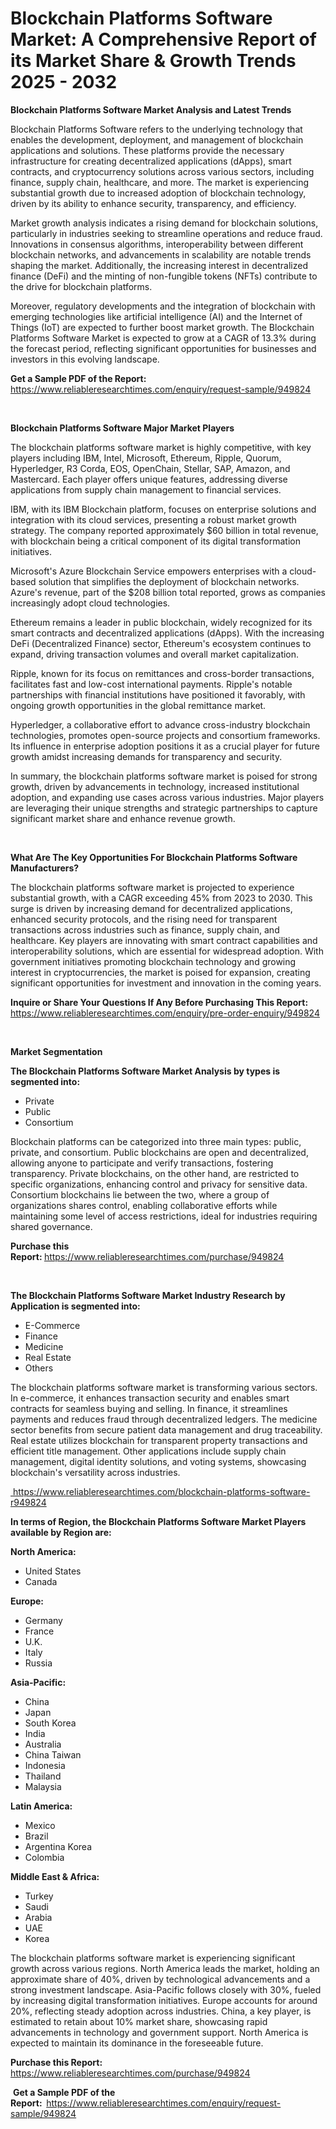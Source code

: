 <p><h1>Blockchain Platforms Software Market: A Comprehensive Report of its Market Share & Growth Trends 2025 - 2032</h1></p><p><strong>Blockchain Platforms Software Market Analysis and Latest Trends</strong></p>
<p><p>Blockchain Platforms Software refers to the underlying technology that enables the development, deployment, and management of blockchain applications and solutions. These platforms provide the necessary infrastructure for creating decentralized applications (dApps), smart contracts, and cryptocurrency solutions across various sectors, including finance, supply chain, healthcare, and more. The market is experiencing substantial growth due to increased adoption of blockchain technology, driven by its ability to enhance security, transparency, and efficiency.</p><p>Market growth analysis indicates a rising demand for blockchain solutions, particularly in industries seeking to streamline operations and reduce fraud. Innovations in consensus algorithms, interoperability between different blockchain networks, and advancements in scalability are notable trends shaping the market. Additionally, the increasing interest in decentralized finance (DeFi) and the minting of non-fungible tokens (NFTs) contribute to the drive for blockchain platforms.</p><p>Moreover, regulatory developments and the integration of blockchain with emerging technologies like artificial intelligence (AI) and the Internet of Things (IoT) are expected to further boost market growth. The Blockchain Platforms Software Market is expected to grow at a CAGR of 13.3% during the forecast period, reflecting significant opportunities for businesses and investors in this evolving landscape.</p></p>
<p><strong>Get a Sample PDF of the Report:&nbsp;</strong> <a href="https://www.reliableresearchtimes.com/enquiry/request-sample/949824?utm_campaign=3354&utm_medium=2&utm_source=Github&utm_content=ia&utm_term=16042025&utm_id=blockchain-platforms-software">https://www.reliableresearchtimes.com/enquiry/request-sample/949824</a></p>
<p>&nbsp;</p>
<p><strong>Blockchain Platforms Software Major Market Players</strong></p>
<p><p>The blockchain platforms software market is highly competitive, with key players including IBM, Intel, Microsoft, Ethereum, Ripple, Quorum, Hyperledger, R3 Corda, EOS, OpenChain, Stellar, SAP, Amazon, and Mastercard. Each player offers unique features, addressing diverse applications from supply chain management to financial services.</p><p>IBM, with its IBM Blockchain platform, focuses on enterprise solutions and integration with its cloud services, presenting a robust market growth strategy. The company reported approximately $60 billion in total revenue, with blockchain being a critical component of its digital transformation initiatives. </p><p>Microsoft's Azure Blockchain Service empowers enterprises with a cloud-based solution that simplifies the deployment of blockchain networks. Azure's revenue, part of the $208 billion total reported, grows as companies increasingly adopt cloud technologies.</p><p>Ethereum remains a leader in public blockchain, widely recognized for its smart contracts and decentralized applications (dApps). With the increasing DeFi (Decentralized Finance) sector, Ethereum's ecosystem continues to expand, driving transaction volumes and overall market capitalization.</p><p>Ripple, known for its focus on remittances and cross-border transactions, facilitates fast and low-cost international payments. Ripple's notable partnerships with financial institutions have positioned it favorably, with ongoing growth opportunities in the global remittance market.</p><p>Hyperledger, a collaborative effort to advance cross-industry blockchain technologies, promotes open-source projects and consortium frameworks. Its influence in enterprise adoption positions it as a crucial player for future growth amidst increasing demands for transparency and security.</p><p>In summary, the blockchain platforms software market is poised for strong growth, driven by advancements in technology, increased institutional adoption, and expanding use cases across various industries. Major players are leveraging their unique strengths and strategic partnerships to capture significant market share and enhance revenue growth.</p></p>
<p>&nbsp;</p>
<p><strong>What Are The Key Opportunities For Blockchain Platforms Software Manufacturers?</strong></p>
<p><p>The blockchain platforms software market is projected to experience substantial growth, with a CAGR exceeding 45% from 2023 to 2030. This surge is driven by increasing demand for decentralized applications, enhanced security protocols, and the rising need for transparent transactions across industries such as finance, supply chain, and healthcare. Key players are innovating with smart contract capabilities and interoperability solutions, which are essential for widespread adoption. With government initiatives promoting blockchain technology and growing interest in cryptocurrencies, the market is poised for expansion, creating significant opportunities for investment and innovation in the coming years.</p></p>
<p><strong>Inquire or Share Your Questions If Any Before Purchasing This Report:</strong> <a href="https://www.reliableresearchtimes.com/enquiry/pre-order-enquiry/949824?utm_campaign=3354&utm_medium=2&utm_source=Github&utm_content=ia&utm_term=16042025&utm_id=blockchain-platforms-software">https://www.reliableresearchtimes.com/enquiry/pre-order-enquiry/949824</a></p>
<p>&nbsp;</p>
<p><strong>Market Segmentation</strong></p>
<p><strong>The Blockchain Platforms Software Market Analysis by types is segmented into:</strong></p>
<p><ul><li>Private</li><li>Public</li><li>Consortium</li></ul></p>
<p><p>Blockchain platforms can be categorized into three main types: public, private, and consortium. Public blockchains are open and decentralized, allowing anyone to participate and verify transactions, fostering transparency. Private blockchains, on the other hand, are restricted to specific organizations, enhancing control and privacy for sensitive data. Consortium blockchains lie between the two, where a group of organizations shares control, enabling collaborative efforts while maintaining some level of access restrictions, ideal for industries requiring shared governance.</p></p>
<p><strong>Purchase this Report:&nbsp;</strong><a href="https://www.reliableresearchtimes.com/purchase/949824?utm_campaign=3354&utm_medium=2&utm_source=Github&utm_content=ia&utm_term=16042025&utm_id=blockchain-platforms-software">https://www.reliableresearchtimes.com/purchase/949824</a></p>
<p>&nbsp;</p>
<p><strong>The Blockchain Platforms Software Market Industry Research by Application is segmented into:</strong></p>
<p><ul><li>E-Commerce</li><li>Finance</li><li>Medicine</li><li>Real Estate</li><li>Others</li></ul></p>
<p><p>The blockchain platforms software market is transforming various sectors. In e-commerce, it enhances transaction security and enables smart contracts for seamless buying and selling. In finance, it streamlines payments and reduces fraud through decentralized ledgers. The medicine sector benefits from secure patient data management and drug traceability. Real estate utilizes blockchain for transparent property transactions and efficient title management. Other applications include supply chain management, digital identity solutions, and voting systems, showcasing blockchain's versatility across industries.</p></p>
<p><a href="https://www.reliableresearchtimes.com/blockchain-platforms-software-r949824?utm_campaign=3354&utm_medium=2&utm_source=Github&utm_content=ia&utm_term=16042025&utm_id=blockchain-platforms-software">&nbsp;https://www.reliableresearchtimes.com/blockchain-platforms-software-r949824</a></p>
<p><strong>In terms of Region, the Blockchain Platforms Software Market Players available by Region are:</strong></p>
<p>
    <p> <strong> North America: </strong>
        <ul>
            <li>United States</li>
            <li>Canada</li>
        </ul>
        </p> 
    <p> <strong> Europe: </strong>
        <ul>
            <li>Germany</li>
            <li>France</li>
            <li>U.K.</li>
            <li>Italy</li>
            <li>Russia</li>
        </ul>
        </p> 
    <p> <strong> Asia-Pacific: </strong>
        <ul>
            <li>China</li>
            <li>Japan</li>
            <li>South Korea</li>
            <li>India</li>
            <li>Australia</li>
            <li>China Taiwan</li>
            <li>Indonesia</li>
            <li>Thailand</li>
            <li>Malaysia</li>
        </ul>
        </p> 
    <p> <strong> Latin America: </strong>
        <ul>
            <li>Mexico</li>
            <li>Brazil</li>
            <li>Argentina Korea</li>
            <li>Colombia</li>
        </ul>
        </p> 
    <p> <strong> Middle East & Africa: </strong>
        <ul>
            <li>Turkey</li>
            <li>Saudi</li>
            <li>Arabia</li>
            <li>UAE</li>
            <li>Korea</li>
        </ul>
    </p>
    </p>
<p><p>The blockchain platforms software market is experiencing significant growth across various regions. North America leads the market, holding an approximate share of 40%, driven by technological advancements and a strong investment landscape. Asia-Pacific follows closely with 30%, fueled by increasing digital transformation initiatives. Europe accounts for around 20%, reflecting steady adoption across industries. China, a key player, is estimated to retain about 10% market share, showcasing rapid advancements in technology and government support. North America is expected to maintain its dominance in the foreseeable future.</p></p>
<p><strong>Purchase this Report: </strong><a href="https://www.reliableresearchtimes.com/purchase/949824?utm_campaign=3354&utm_medium=2&utm_source=Github&utm_content=ia&utm_term=16042025&utm_id=blockchain-platforms-software">https://www.reliableresearchtimes.com/purchase/949824</a></p>
<p>&nbsp;<strong>Get a Sample PDF of the Report:&nbsp;&nbsp;</strong><a href="https://www.reliableresearchtimes.com/enquiry/request-sample/949824?utm_campaign=3354&utm_medium=2&utm_source=Github&utm_content=ia&utm_term=16042025&utm_id=blockchain-platforms-software">https://www.reliableresearchtimes.com/enquiry/request-sample/949824</a></p>
<p><strong></strong></p>
<p><p></p><p></p><p></p></p>